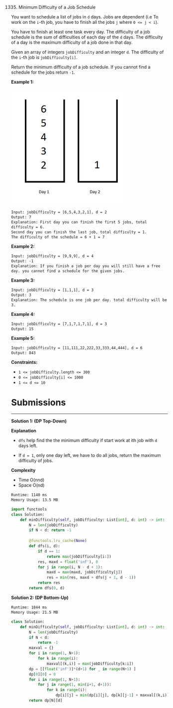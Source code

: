 1335. Minimum Difficulty of a Job Schedule

You want to schedule a list of jobs in `d` days. Jobs are dependent (i.e To work on the `i`-th job, you have to finish all the jobs `j` where `0 <= j < i`).

You have to finish at least one task every day. The difficulty of a job schedule is the sum of difficulties of each day of the `d` days. The difficulty of a day is the maximum difficulty of a job done in that day.

Given an array of integers `jobDifficulty` and an integer `d`. The difficulty of the `i`-th job is `jobDifficulty[i]`.

Return the minimum difficulty of a job schedule. If you cannot find a schedule for the jobs return `-1`.

 

**Example 1:**

![1335_untitled.png](img/1335_untitled.png)
```
Input: jobDifficulty = [6,5,4,3,2,1], d = 2
Output: 7
Explanation: First day you can finish the first 5 jobs, total difficulty = 6.
Second day you can finish the last job, total difficulty = 1.
The difficulty of the schedule = 6 + 1 = 7 
```

**Example 2:**
```
Input: jobDifficulty = [9,9,9], d = 4
Output: -1
Explanation: If you finish a job per day you will still have a free day. you cannot find a schedule for the given jobs.
```

**Example 3:**
```
Input: jobDifficulty = [1,1,1], d = 3
Output: 3
Explanation: The schedule is one job per day. total difficulty will be 3.
```

**Example 4:**
```
Input: jobDifficulty = [7,1,7,1,7,1], d = 3
Output: 15
```

**Example 5:**
```
Input: jobDifficulty = [11,111,22,222,33,333,44,444], d = 6
Output: 843
```

**Constraints:**

* `1 <= jobDifficulty.length <= 300`
* `0 <= jobDifficulty[i] <= 1000`
* `1 <= d <= 10`

# Submissions
---
**Solution 1: (DP Top-Down)**

**Explanation**

* `dfs` help find the the minimum difficulty
if start work at ith job with `d` days left.

* If `d = 1`, only one day left, we have to do all jobs,
return the maximum difficulty of jobs.


**Complexity**

* Time O(nnd)
* Space O(nd)

```
Runtime: 1140 ms
Memory Usage: 13.5 MB
```
```python
import functools
class Solution:
    def minDifficulty(self, jobDifficulty: List[int], d: int) -> int:
        N = len(jobDifficulty)
        if N < d: return -1

        @functools.lru_cache(None)
        def dfs(i, d):
            if d == 1:
                return max(jobDifficulty[i:])
            res, maxd = float('inf'), 0
            for j in range(i, N - d + 1):
                maxd = max(maxd, jobDifficulty[j])
                res = min(res, maxd + dfs(j + 1, d - 1))
            return res
        return dfs(0, d)
```

**Solution 2: (DP Bottom-Up)**
```
Runtime: 1844 ms
Memory Usage: 21.5 MB
```
```python
class Solution:
    def minDifficulty(self, jobDifficulty: List[int], d: int) -> int:
        N = len(jobDifficulty)
        if N < d:
            return -1
        maxval = {}
        for i in range(1, N+1):
            for k in range(i):
                maxval[(k,i)] = max(jobDifficulty[k:i])
        dp = [[float('inf')]*(d+1) for _ in range(N+1) ]
        dp[0][0] = 0
        for i in range(1, N+1):
            for j in range(1, min(i+1, d+1)):
                for k in range(i):
                    dp[i][j] = min(dp[i][j], dp[k][j-1] + maxval[(k,i)])
        return dp[N][d]
```